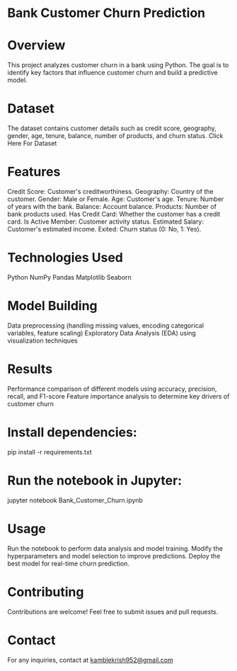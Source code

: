 # Bank Customer Churn Prediction
# Overview
This project analyzes customer churn in a bank using Python. The goal is to identify key factors that influence customer churn and build a predictive model.

# Dataset
The dataset contains customer details such as credit score, geography, gender, age, tenure, balance, number of products, and churn status. Click Here For Dataset

# Features
Credit Score: Customer's creditworthiness.
Geography: Country of the customer.
Gender: Male or Female.
Age: Customer's age.
Tenure: Number of years with the bank.
Balance: Account balance.
Products: Number of bank products used.
Has Credit Card: Whether the customer has a credit card.
Is Active Member: Customer activity status.
Estimated Salary: Customer's estimated income.
Exited: Churn status (0: No, 1: Yes).
# Technologies Used
Python
NumPy
Pandas
Matplotlib
Seaborn
# Model Building
Data preprocessing (handling missing values, encoding categorical variables, feature scaling)
Exploratory Data Analysis (EDA) using visualization techniques
# Results
Performance comparison of different models using accuracy, precision, recall, and F1-score
Feature importance analysis to determine key drivers of customer churn
# Install dependencies:
pip install -r requirements.txt
# Run the notebook in Jupyter:
jupyter notebook Bank_Customer_Churn.ipynb
# Usage
Run the notebook to perform data analysis and model training.
Modify the hyperparameters and model selection to improve predictions.
Deploy the best model for real-time churn prediction.
# Contributing
Contributions are welcome! Feel free to submit issues and pull requests.

# Contact
For any inquiries, contact at kamblekrish952@gmail.com
